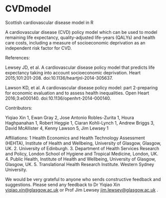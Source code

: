 # CVDmodel
Scottish cardiovascular disease model in R

A cardiovascular disease (CVD) policy model which can be used to model remaining life expectancy, quality-adjusted life-years (QALYs) and health care costs, including a measure of socioeconomic deprivation as an independent risk factor for CVD.

References:

Lewsey JD, et al. A cardiovascular disease policy model that predicts life expectancy taking into account socioeconomic deprivation. Heart 2015;101:201-208. doi:10.1136/heartjnl-2014-305637.

 Lawson KD, et al. A cardiovascular disease policy model: part 2-preparing for economic evaluation and to assess health inequalities. Open Heart 2016;3:e000140. doi:10.1136/openhrt-2014-000140.

Contributors:

Yiqiao Xin 1, Ewan Gray 2, Jose Antonio Robles-Zurita 1, Houra Haghpanahan 1, Robert Heggie 1, Ciaran Kohli-Lynch 1, Andrew Briggs 3, David McAllister 4, Kenny Lawson 5, Jim Lewsey 1

Affiliations: 1 Health Economics and Health Technology Assessment (HEHTA), Institute of Health and Wellbeing, University of Glasgow, Glasgow, UK. 2. University of Edinburgh. 3. Department of Health Services Research and Policy, London School of Hygiene and Tropical Medicine, London, UK. 4. Public Health, Institute of Health and Wellbeing, University of Glasgow, Glasgow, UK. 5. Translational Health Research Institute. Western Sydney University.

We would be very grateful to anyone who sends constructive feedback and suggestions. Please send any feedback to Dr Yiqiao Xin yiqiao.xin@glasgow.ac.uk or Prof Jim Lewsey jim.lewsey@glasgow.ac.uk .
